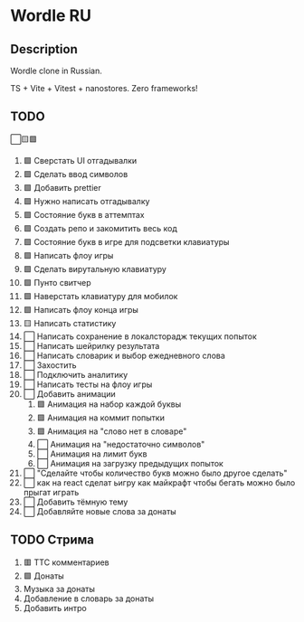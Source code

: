 # Wordle RU

## Description

Wordle clone in Russian.

TS + Vite + Vitest + nanostores. Zero frameworks!

## TODO

⬜🟨🟩

1. 🟩 Сверстать UI отгадывалки
1. 🟩 Сделать ввод символов
1. 🟩 Добавить prettier
1. 🟩 Нужно написать отгадывалку
1. 🟩 Состояние букв в аттемптах
1. 🟩 Создать репо и закомитить весь код
1. 🟩 Состояние букв в игре для подсветки клавиатуры
1. 🟩 Написать флоу игры
1. 🟩 Сделать вирутальную клавиатуру
1. 🟩 Пунто свитчер
1. 🟩 Наверстать клавиатуру для мобилок
1. 🟩 Написать флоу конца игры
1. 🟨 Написать статистику
1. ⬜ Написать сохранение в локалсторадж текущих попыток
1. ⬜ Написать шейрилку результата
1. ⬜ Написать словарик и выбор ежедневного слова
1. ⬜ Захостить
1. ⬜ Подключить аналитику
1. ⬜ Написать тесты на флоу игры
1. ⬜ Добавить анимации
   1. 🟩 Анимация на набор каждой буквы
   2. 🟩 Анимация на коммит попытки
   3. 🟩 Анимация на "слово нет в словаре"
   4. ⬜ Анимация на "недостаточно символов"
   5. ⬜ Анимация на лимит букв
   6. ⬜ Анимация на загрузку предыдущих попыток
1. ⬜ "Сделайте чтобы количество букв можно было другое сделать"
1. ⬜ как на react сделат ьигру как майкрафт чтобы бегать можно было прыгат играть
1. ⬜ Добавить тёмную тему
1. ⬜ Добавляйте новые слова за донаты

## TODO Стрима

1. 🟥 ТТС комментариев
1. 🟩 Донаты
1. Музыка за донаты
1. Добавление в словарь за донаты
1. Добавить интро
